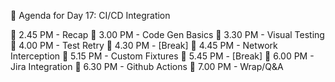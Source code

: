📑 Agenda for Day 17: CI/CD Integration

📌 2.45 PM - Recap 
📌 3.00 PM - Code Gen Basics
📌 3.30 PM - Visual Testing
📌 4.00 PM - Test Retry
📌 4.30 PM - [Break]
📌 4.45 PM - Network Interception
📌 5.15 PM - Custom Fixtures
📌 5.45 PM - [Break]
📌 6.00 PM - Jira Integration
📌 6.30 PM - Github Actions
📌 7.00 PM - Wrap/Q&A
